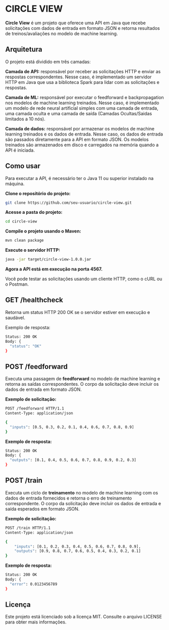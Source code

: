 # CIRCLE VIEW

**Circle View** é um projeto que oferece uma API em Java que recebe solicitações com dados de entrada em formato JSON e retorna resultados de treinos/avaliações no modelo de machine learning. 
## Arquitetura
O projeto está dividido em três camadas:

**Camada de API:** responsável por receber as solicitações HTTP e enviar as respostas correspondentes. Nesse caso, é implementado um servidor HTTP em Java que usa a biblioteca Spark para lidar com as solicitações e respostas.

**Camada de ML:** responsável por executar o feedforward e backpropagation nos modelos de machine learning treinados. Nesse caso, é implementado um modelo de rede neural artificial simples com uma camada de entrada, uma camada oculta e uma camada de saída (Camadas Ocultas/Saidas limitados a 10 nós).

**Camada de dados:** responsável por armazenar os modelos de machine learning treinados e os dados de entrada. Nesse caso, os dados de entrada são passados diretamente para a API em formato JSON. Os modelos treinados são armazenados em disco e carregados na memória quando a API é iniciada.

## Como usar
Para executar a API, é necessário ter o Java 11 ou superior instalado na máquina.

**Clone o repositório do projeto:**
```bash
git clone https://github.com/seu-usuario/circle-view.git
```

**Acesse a pasta do projeto:**

```bash
cd circle-view
```

**Compile o projeto usando o Maven:**
```bash
mvn clean package
```

**Execute o servidor HTTP:**
```bash
java -jar target/circle-view-1.0.0.jar
```

**Agora a API está em execução na porta 4567.** 

Você pode testar as solicitações usando um cliente HTTP, como o cURL ou o Postman.

## GET /healthcheck
Retorna um status HTTP 200 OK se o servidor estiver em execução e saudável.

Exemplo de resposta:

```bash
Status: 200 OK
Body: {
  "status": "OK"
}
```

## POST /feedforward
Executa uma passagem de **feedforward** no modelo de machine learning e retorna as saídas correspondentes. O corpo da solicitação deve incluir os dados de entrada em formato JSON.

**Exemplo de solicitação:**

```bash
POST /feedforward HTTP/1.1
Content-Type: application/json

{
  "inputs": [0.5, 0.3, 0.2, 0.1, 0.4, 0.6, 0.7, 0.8, 0.9]
}
```

**Exemplo de resposta:**

```bash
Status: 200 OK
Body: {
  "outputs": [0.1, 0.4, 0.5, 0.6, 0.7, 0.8, 0.9, 0.2, 0.3]
}
```

## POST /train
Executa um ciclo de **treinamento** no modelo de machine learning com os dados de entrada fornecidos e retorna o erro de treinamento correspondente. O corpo da solicitação deve incluir os dados de entrada e saída esperados em formato JSON.

**Exemplo de solicitação:**

```bash
POST /train HTTP/1.1
Content-Type: application/json

{
    "inputs": [0.1, 0.2, 0.3, 0.4, 0.5, 0.6, 0.7, 0.8, 0.9],
    "outputs": [0.9, 0.8, 0.7, 0.6, 0.5, 0.4, 0.3, 0.2, 0.1]
}
```

**Exemplo de resposta:**

```bash
Status: 200 OK
Body: {
  "error": 0.0123456789
}
```

## Licença
Este projeto está licenciado sob a licença MIT. Consulte o arquivo LICENSE para obter mais informações.